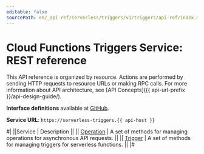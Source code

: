 ```yaml
---
editable: false
sourcePath: en/_api-ref/serverless/triggers/v1/triggers/api-ref/index.md
---
```


# Cloud Functions Triggers Service: REST reference

This API reference is organized by resource. Actions are performed by sending HTTP requests to resource URLs or making RPC calls. For more information about API architecture, see [API Concepts]({{ api-url-prefix }}/api-design-guide/).

**Interface definitions** available at [GitHub](https://github.com/yandex-cloud/cloudapi/tree/master/yandex/cloud/serverless/triggers/v1).

**Service URL**: `https://serverless-triggers.{{ api-host }}`

#|
||Service | Description ||
|| [Operation](Operation/index.md) | A set of methods for managing operations for asynchronous API requests. ||
|| [Trigger](Trigger/index.md) | A set of methods for managing triggers for serverless functions. ||
|#